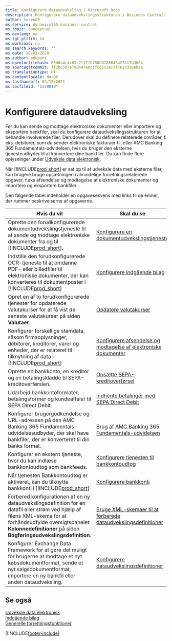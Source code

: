 ```yaml
---
title: Konfigurere dataudveksling | Microsoft Docs
description: Konfigurere dataudvekslingsstrukturen i Business Central.
author: SorenGP
ms.service: dynamics365-business-central
ms.topic: conceptual
ms.devlang: na
ms.tgt_pltfrm: na
ms.workload: na
ms.search.keywords: ''
ms.date: 10/01/2020
ms.author: edupont
ms.openlocfilehash: 05d6a4c4c63c2ff7fb750b8288643427b17b3004
ms.sourcegitcommit: ff2b55b7e790447e0c1fcd5c2ec7f7610338ebaa
ms.translationtype: HT
ms.contentlocale: da-DK
ms.lasthandoff: 02/15/2021
ms.locfileid: "5379019"
---
```

# <a name="setting-up-data-exchange"></a>Konfigurere dataudveksling
Før du kan sende og modtage elektroniske dokumenter eller importere og eksportere bankfiler, skal du konfigurere dataudvekslingsstrukturen for at behandle involverede filer. Derudover skal du definere relaterede områder, f. eks. debitorer, som du sender elektroniske fakturaer til, eller AMC Banking 365 Fundamentals-udvidelsen, hvis du bruger den eksterne tjenesteudbyder til at konvertere dine bankfiler. Du kan finde flere oplysninger under [Udveksle data elektronisk](across-data-exchange.md).  

 Når [!INCLUDE[prod_short](includes/prod_short.md)] er sat op til at udveksle data med eksterne filer, kan brugere bruge opsætningen i almindelige forretningsrelaterede opgaver, f.eks afsendelse og modtagelse af elektroniske dokumenter og importere og eksportere bankfiler.  

 Den følgende tabel indeholder en opgavesekvens med links til de emner, der rummer beskrivelserne af opgaverne.  

|**Hvis du vil**|**Skal du se**|  
|------------|-------------|  
|Oprette den forudkonfigurerede dokumentudvekslingstjeneste til at sende og modtage elektroniske dokumenter fra og til [!INCLUDE[prod_short](includes/prod_short.md)].|[Konfigurere en dokumentudvekslingstjeneste](across-how-to-set-up-a-document-exchange-service.md)|  
|Indstille den forudkonfigurerede OCR-tjeneste til at omdanne PDF- eller billedfiler til elektroniske dokumenter, der kan konverteres til dokumentposter i [!INCLUDE[prod_short](includes/prod_short.md)]|[Konfigurere indgående bilag](across-how-setup-income-documents.md)|  
|Opret en af to forudkonfigurerede tjenester for opdaterede valutakurser for at få vist de seneste valutakurser på siden **Valutaer**.|[Opdatere valutakurser](finance-how-update-currencies.md)|  
|Konfigurer forskellige stamdata, såsom firmaoplysninger, debitorer, kreditorer, varer og enheder, der er relateret til tilknytning af data i [!INCLUDE[prod_short](includes/prod_short.md)]|[Konfigurere afsendelse og modtagelse af elektroniske dokumenter](across-how-to-set-up-electronic-document-sending-and-receiving.md)|  
|Oprette en bankkonto, en kreditor og en betalingskladde til SEPA-kreditoverførslen.|[Opsætte SEPA-kreditoverførsel](finance-make-payments-with-bank-data-conversion-service-or-sepa-credit-transfer.md#setting-up-sepa-credit-transfer)|  
|Udarbejd bankkontoformater, betalingsformer og kundeaftaler til SEPA Direct Debit.|[Indhente betalinger med SEPA Direct Debit](finance-collect-payments-with-sepa-direct-debit.md)|  
|Konfigurer brugergodkendelse og URL-adressen på den AMC Banking 365 Fundamentals-udvidelsesudbyder, der skal have bankfiler, der er konverteret til din banks format.|[Brug af AMC Banking 365 Fundamentals-udvidelsen](ui-extensions-amc-banking.md)|  
|Konfigurer en ekstern tjeneste, hvor du kan indlæse bankkontoudtog som bankfeeds.|[Konfigurere tjenesten til bankkontoudtog](bank-how-setup-bank-statement-service.md)|  
|Når tjenesten Bankkontoudtog er aktiveret, kan du tilknytte bankkonti i [!INCLUDE[prod_short](includes/prod_short.md)]|[Konfigurere bankkonti](bank-how-setup-bank-accounts.md)|  
|Forbered konfigurationen af en ny dataudvekslingsdefinition for en datafil eller strøm ved hjælp af filens XML-skema for at forhåndsudfylde oversigtspanelet **Kolonnedefinitioner** på siden **Bogføringsudvekslingsdefinition**.|[Bruge XML-skemaer til at forberede dataudvekslingsdefinitioner](across-how-to-use-xml-schemas-to-prepare-data-exchange-definitions.md)|  
|Konfigurer Exchange Data Framework for at gøre det muligt for brugerne at modtage et nyt købsdokumentformat, sende et nyt salgsdokumentformat, importere en ny bankfil eller anden dataudveksling.|[Konfigurere dataudvekslingsdefinitioner](across-how-to-set-up-data-exchange-definitions.md)|  

## <a name="see-also"></a>Se også  
[Udveksle data elektronisk](across-data-exchange.md)  
[Indgående bilag](across-income-documents.md)  
[Generelle forretningsfunktioner](ui-across-business-areas.md)  


[!INCLUDE[footer-include](includes/footer-banner.md)]